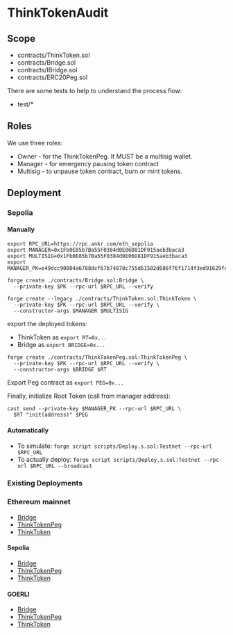 # ThinkTokenAudit

## Scope

- contracts/ThinkToken.sol
- contracts/Bridge.sol
- contracts/IBridge.sol
- contracts/ERC20Peg.sol

There are some tests to help to understand the process flow:

- test/\*

## Roles

We use three roles:

- Owner - for the ThinkTokenPeg. It MUST be a multisig wallet.
- Manager - for emergency pausing token contract
- Multisig - to unpause token contract, burn or mint tokens.

## Deployment

### Sepolia

#### Manually

```
export RPC_URL=https://rpc.ankr.com/eth_sepolia
export MANAGER=0x1Fb0E85b7Ba55F0384d0E06D81DF915aeb3baca3
export MULTISIG=0x1Fb0E85b7Ba55F0384d0E06D81DF915aeb3baca3
export MANAGER_PK=e49dcc90004a6788dcf67b74878c755d61502d686f76f1714f3ed91629fd4d52

forge create ./contracts/Bridge.sol:Bridge \
  --private-key $PK --rpc-url $RPC_URL --verify

forge create --legacy ./contracts/ThinkToken.sol:ThinkToken \
  --private-key $PK --rpc-url $RPC_URL --verify \
  --constructor-args $MANAGER $MULTISIG
```

export the deployed tokens:

- ThinkToken as `export RT=0x...`
- Bridge as `export BRIDGE=0x...`

```
forge create ./contracts/ThinkTokenPeg.sol:ThinkTokenPeg \
  --private-key $PK --rpc-url $RPC_URL --verify \
  --constructor-args $BRIDGE $RT
```

Export Peg contract as `export PEG=0x...`

Finally, initialize Root Token (call from manager address):

```
cast send --private-key $MANAGER_PK --rpc-url $RPC_URL \
  $RT "init(address)" $PEG
```

#### Automatically

- To simulate: `forge script scripts/Deploy.s.sol:Testnet --rpc-url $RPC_URL`
- To actually deploy: `forge script scripts/Deploy.s.sol:Testnet --rpc-url $RPC_URL --broadcast`

### Existing Deployments

### Ethereum mainnet

- [Bridge](https://etherscan.io/address/0x110fd9a44a056cb418D07F7d9957D0303F0020e4)
- [ThinkTokenPeg](https://etherscan.io/address/0x7556085e8e6a1dabbc528fbca2c7699fa5ee6e11)
- [ThinkToken](https://etherscan.io/address/0x69b2d8beef1aac40a7192195d726b5ffbb5a8cb8)

#### Sepolia

- [Bridge](https://sepolia.etherscan.io/address/0x3f27c938507874829b33db354d40d32db8756b01)
- [ThinkTokenPeg](https://sepolia.etherscan.io/address/0x5c752e9d3ecc8db4b4b5a84052399f3618c332bf)
- [ThinkToken](https://sepolia.etherscan.io/address/0x2e3b1351f37c8e5a97706297302e287a93ff4986)

#### GOERLI

- [Bridge](https://goerli.etherscan.io/address/BRIDGE=0xf11DAfE58eff2EaeD0fC9413489e139fA15D2C43)
- [ThinkTokenPeg](https://goerli.etherscan.io/address/0xc863d1f57e601f23836148022fc6ba21644c7c32)
- [ThinkToken](https://goerli.etherscan.io/address/0x0Bf14298882cCE87a774DB1d0cD1D0B6db2d02b8)
